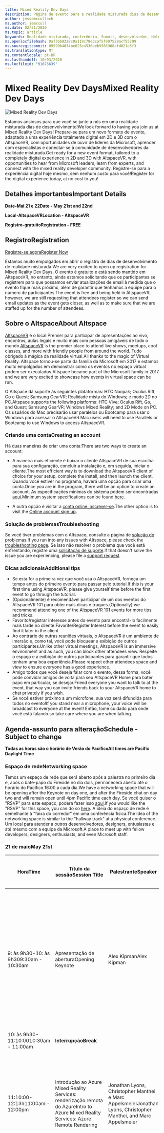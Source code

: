 ```yaml
---
title: Mixed Reality Dev Days
description: Página de evento para a realidade misturada dias de desenvolvimento
author: jessemcculloch
ms.author: jemccull
ms.date: 02/21/2020
ms.topic: article
keywords: Realidade misturada, conferência, Summit, desenvolvedor, HoloLens, HoloLens 2, Kinect
ms.openlocfilehash: 0af3bb9228c0a119c78e3caf5f007528acf55299
ms.sourcegitcommit: 09599b4034be825e4536eeb9566968afd021d5f3
ms.translationtype: MT
ms.contentlocale: pt-BR
ms.lasthandoff: 10/03/2020
ms.locfileid: "91676639"
---
```

# <a name="mixed-reality-dev-days"></a><span data-ttu-id="2a209-104">Mixed Reality Dev Days</span><span class="sxs-lookup"><span data-stu-id="2a209-104">Mixed Reality Dev Days</span></span>

![Mixed Reality Dev Days](images/MRDD/MRDevDaysBanner.png)

<span data-ttu-id="2a209-106">Estamos ansiosos para que você se junte a nós em uma realidade misturada dias de desenvolvimento!</span><span class="sxs-lookup"><span data-stu-id="2a209-106">We look forward to having you join us at Mixed Reality Dev Days!</span></span> <span data-ttu-id="2a209-107">Prepare-se para um novo formato de evento, adaptado a uma experiência totalmente digital em 2D e 3D com o AltspaceVR, com oportunidades de ouvir de líderes da Microsoft, aprender com especialistas e conectar-se à comunidade de desenvolvedores da realidade misturada.</span><span class="sxs-lookup"><span data-stu-id="2a209-107">Get ready for a new event format, tailored to a completely digital experience in 2D and 3D with AltspaceVR, with opportunities to hear from Microsoft leaders, learn from experts, and connect with the mixed reality developer community.</span></span> <span data-ttu-id="2a209-108">Registre-se para a experiência digital hoje mesmo, sem nenhum custo para você!</span><span class="sxs-lookup"><span data-stu-id="2a209-108">Register for the digital experience today, at no cost to you!</span></span>

## <a name="important-details"></a><span data-ttu-id="2a209-109">Detalhes importantes</span><span class="sxs-lookup"><span data-stu-id="2a209-109">Important Details</span></span>

<span data-ttu-id="2a209-110">**Date-Mai 21 e 22**</span><span class="sxs-lookup"><span data-stu-id="2a209-110">**Date - May 21st and 22nd**</span></span>

<span data-ttu-id="2a209-111">**Local-AltspaceVR**</span><span class="sxs-lookup"><span data-stu-id="2a209-111">**Location - AltspaceVR**</span></span>

<span data-ttu-id="2a209-112">**Registro-gratuito**</span><span class="sxs-lookup"><span data-stu-id="2a209-112">**Registration - FREE**</span></span>

## <a name="registration"></a><span data-ttu-id="2a209-113">Registro</span><span class="sxs-lookup"><span data-stu-id="2a209-113">Registration</span></span>

[<span data-ttu-id="2a209-114">Registre-se agora</span><span class="sxs-lookup"><span data-stu-id="2a209-114">Register Now</span></span>](https://mixedrealityprod.microsoftcrmportals.com/MRDDRegistration/)

<span data-ttu-id="2a209-115">Estamos muito empolgados em abrir o registro de dias de desenvolvimento de realidade misturada.</span><span class="sxs-lookup"><span data-stu-id="2a209-115">We are very excited to open up registration for Mixed Reality Dev Days.</span></span>  <span data-ttu-id="2a209-116">O evento é gratuito e está sendo mantido em AltspaceVR, no entanto, ainda estamos solicitando que os participantes se registrem para que possamos enviar atualizações de email à medida que o evento fique mais próximo, além de garantir que tenhamos a equipe para o número de participantes.</span><span class="sxs-lookup"><span data-stu-id="2a209-116">The event is free and being held in AltspaceVR, however, we are still requesting that attendees register so we can send email updates as the event gets closer, as well as to make sure that we are staffed up for the number of attendees.</span></span>

## <a name="about-altspace"></a><span data-ttu-id="2a209-117">Sobre o Altspace</span><span class="sxs-lookup"><span data-stu-id="2a209-117">About Altspace</span></span>

<span data-ttu-id="2a209-118">[AltspaceVR](https://altvr.com/) é o local Premier para participar de apresentações ao vivo, encontros, aulas legais e muito mais com pessoas amigáveis de todo o mundo.</span><span class="sxs-lookup"><span data-stu-id="2a209-118">[AltspaceVR](https://altvr.com/) is the premier place to attend live shows, meetups, cool classes, and more with friendly people from around the world.</span></span> <span data-ttu-id="2a209-119">Tudo obrigado à mágica da realidade virtual.</span><span class="sxs-lookup"><span data-stu-id="2a209-119">All thanks to the magic of Virtual Reality.</span></span>  <span data-ttu-id="2a209-120">Altspace tornou-se parte da família da Microsoft em 2017 e estamos muito empolgados em demonstrar como os eventos no espaço virtual podem ser executados.</span><span class="sxs-lookup"><span data-stu-id="2a209-120">Altspace became part of the Microsoft family in 2017 and we are very excited to showcase how events in virtual space can be run.</span></span>

<span data-ttu-id="2a209-121">O Altspace dá suporte às seguintes plataformas: HTC Naopak; Oculus Rift, Go e Quest; Samsung GearVR; Realidade mista do Windows; e modo 2D no PC.</span><span class="sxs-lookup"><span data-stu-id="2a209-121">Altspace supports the following platforms: HTC Vive; Oculus Rift, Go, and Quest; Samsung GearVR; Windows Mixed Reality; and 2D Mode on PC.</span></span>  <span data-ttu-id="2a209-122">Os usuários do Mac precisarão usar paralelos ou Bootcamp para usar o Windows para acessar o AltspaceVR.</span><span class="sxs-lookup"><span data-stu-id="2a209-122">Mac users will need to use Parallels or Bootcamp to use Windows to access AltspaceVR.</span></span>

### <a name="creating-an-account"></a><span data-ttu-id="2a209-123">Criando uma conta</span><span class="sxs-lookup"><span data-stu-id="2a209-123">Creating an account</span></span>

<span data-ttu-id="2a209-124">Há duas maneiras de criar uma conta:</span><span class="sxs-lookup"><span data-stu-id="2a209-124">There are two ways to create an account:</span></span>

- <span data-ttu-id="2a209-125">A maneira mais eficiente é baixar o cliente AltspaceVR de sua escolha para sua configuração, concluir a instalação e, em seguida, iniciar o cliente.</span><span class="sxs-lookup"><span data-stu-id="2a209-125">The most efficient way is to download the AltspaceVR client of choice for your setup, complete the install, and then launch the client.</span></span> <span data-ttu-id="2a209-126">Quando você estiver no programa, haverá uma opção para criar uma conta.</span><span class="sxs-lookup"><span data-stu-id="2a209-126">Once you are in the program, there will be an option to create an account.</span></span>  <span data-ttu-id="2a209-127">As especificações mínimas do sistema podem ser encontradas [aqui](https://help.altvr.com/hc/en-us/articles/115003538414-Minimum-System-Specifications).</span><span class="sxs-lookup"><span data-stu-id="2a209-127">Minimum system specifications can be found [here](https://help.altvr.com/hc/en-us/articles/115003538414-Minimum-System-Specifications).</span></span>

- <span data-ttu-id="2a209-128">A outra opção é visitar a [conta online inscrever-se](https://account.altvr.com/users/sign_up).</span><span class="sxs-lookup"><span data-stu-id="2a209-128">The other option is to visit the [Online account sign up](https://account.altvr.com/users/sign_up).</span></span>

### <a name="troubleshooting"></a><span data-ttu-id="2a209-129">Solução de problemas</span><span class="sxs-lookup"><span data-stu-id="2a209-129">Troubleshooting</span></span>

<span data-ttu-id="2a209-130">Se você tiver problemas com o Altspace, consulte a página de [solução de problemas](https://help.altvr.com/hc/en-us/sections/115000792634-Troubleshooting).</span><span class="sxs-lookup"><span data-stu-id="2a209-130">If you run into any issues with Altspace, please check the [troubleshooting page](https://help.altvr.com/hc/en-us/sections/115000792634-Troubleshooting).</span></span> <span data-ttu-id="2a209-131">Se isso não resolver o problema que você está enfrentando, registre uma [solicitação de suporte](https://help.altvr.com/hc/en-us/requests/new).</span><span class="sxs-lookup"><span data-stu-id="2a209-131">If that doesn't solve the issue you are experiencing, please file a [support request](https://help.altvr.com/hc/en-us/requests/new).</span></span>

### <a name="additional-tips"></a><span data-ttu-id="2a209-132">Dicas adicionais</span><span class="sxs-lookup"><span data-stu-id="2a209-132">Additional tips</span></span>

- <span data-ttu-id="2a209-133">Se esta for a primeira vez que você usa o AltspaceVR, forneça um tempo antes do primeiro evento para passar pelo tutorial.</span><span class="sxs-lookup"><span data-stu-id="2a209-133">If this is your first time using AltspaceVR, please give yourself time before the first event to go through the tutorial.</span></span>
- <span data-ttu-id="2a209-134">(Opcionalmente) é recomendável participar de um dos eventos do AltspaceVR 101 para obter mais dicas e truques.</span><span class="sxs-lookup"><span data-stu-id="2a209-134">(Optionally) we recommend attending one of the AltspaceVR 101 events for more tips and tricks.</span></span>
- <span data-ttu-id="2a209-135">Favorito/registrar interesse antes do evento para encontrá-lo facilmente mais tarde no cliente.</span><span class="sxs-lookup"><span data-stu-id="2a209-135">Favorite/Register Interest before the event to easily find it later in the client.</span></span>
- <span data-ttu-id="2a209-136">Ao contrário de outras reuniões virtuais, o AltspaceVR é um ambiente de imersão e, como tal, você pode bloquear a exibição de outros participantes.</span><span class="sxs-lookup"><span data-stu-id="2a209-136">Unlike other virtual meetings, AltspaceVR is an immersive environment and as such, you can block other attendees view.</span></span> <span data-ttu-id="2a209-137">Respeite o espaço e a exibição de outros participantes para garantir que todos tenham uma boa experiência.</span><span class="sxs-lookup"><span data-stu-id="2a209-137">Please respect other attendees space and view to ensure everyone has a good experience.</span></span>
- <span data-ttu-id="2a209-138">Amigo todos que você deseja falar com o evento, dessa forma, você pode convidar amigos de volta para seu AltspaceVR Home para bater papo em particular, se desejar.</span><span class="sxs-lookup"><span data-stu-id="2a209-138">Friend everyone you want to talk to at the event, that way you can invite friends back to your AltspaceVR home to chat privately if you wish.</span></span>
- <span data-ttu-id="2a209-139">Se você estiver próximo a um microfone, sua voz será difundida para todos no evento!</span><span class="sxs-lookup"><span data-stu-id="2a209-139">If you stand near a microphone, your voice will be broadcast to everyone at the event!</span></span> <span data-ttu-id="2a209-140">Então, tome cuidado para onde você está falando.</span><span class="sxs-lookup"><span data-stu-id="2a209-140">so take care where you are when talking.</span></span>

## <a name="schedule---subject-to-change"></a><span data-ttu-id="2a209-141">Agenda-assunto para alteração</span><span class="sxs-lookup"><span data-stu-id="2a209-141">Schedule - Subject to change</span></span>

<span data-ttu-id="2a209-142">**Todas as horas são o horário de Verão do Pacífico**</span><span class="sxs-lookup"><span data-stu-id="2a209-142">**All times are Pacific Daylight Time**</span></span> 

### <a name="networking-space"></a><span data-ttu-id="2a209-143">Espaço de rede</span><span class="sxs-lookup"><span data-stu-id="2a209-143">Networking space</span></span>

<span data-ttu-id="2a209-144">Temos um espaço de rede que será aberto após a palestra no primeiro dia e, após o bate-papo do Fireside no dia dois, permanecerá aberto até o horário do Pacífico 16:00 a cada dia.</span><span class="sxs-lookup"><span data-stu-id="2a209-144">We have a networking space that will be opening after the Keynote on day one, and after the Fireside chat on day two and will remain open until 4pm Pacific time each day.</span></span> <span data-ttu-id="2a209-145">Se você quiser o "RSVP" para este espaço, poderá fazer isso [aqui](https://account.altvr.com/events/1472955760198550135).</span><span class="sxs-lookup"><span data-stu-id="2a209-145">If you would like the "RSVP" for this space, you can do so [here](https://account.altvr.com/events/1472955760198550135).</span></span> <span data-ttu-id="2a209-146">A ideia do espaço de rede é semelhante à "faixa do corredor" em uma conferência física.</span><span class="sxs-lookup"><span data-stu-id="2a209-146">The idea of the networking space is similar to the "hallway track" at a physical conference.</span></span>  <span data-ttu-id="2a209-147">Um local para atender a outros desenvolvedores, designers, entusiastas e até mesmo com a equipe da Microsoft.</span><span class="sxs-lookup"><span data-stu-id="2a209-147">A place to meet up with fellow developers, designers, enthusiasts, and even Microsoft staff.</span></span>

### <a name="may-21st"></a><span data-ttu-id="2a209-148">21 de maio</span><span class="sxs-lookup"><span data-stu-id="2a209-148">May 21st</span></span>
|<span data-ttu-id="2a209-149">**Hora**</span><span class="sxs-lookup"><span data-stu-id="2a209-149">**Time**</span></span>|<span data-ttu-id="2a209-150">**Título da sessão**</span><span class="sxs-lookup"><span data-stu-id="2a209-150">**Session Title**</span></span>|<span data-ttu-id="2a209-151">**Palestrante**</span><span class="sxs-lookup"><span data-stu-id="2a209-151">**Speaker**</span></span>|<span data-ttu-id="2a209-152">**Descrição**</span><span class="sxs-lookup"><span data-stu-id="2a209-152">**Description**</span></span>|<span data-ttu-id="2a209-153">**Link para a página de evento**</span><span class="sxs-lookup"><span data-stu-id="2a209-153">**Link to Event Page**</span></span>|
|---------|---------|---------|---------|---------|
|<span data-ttu-id="2a209-154">9: às 9h30-10: às 9h30</span><span class="sxs-lookup"><span data-stu-id="2a209-154">9:30am - 10:30am</span></span>|<span data-ttu-id="2a209-155">Apresentação de abertura</span><span class="sxs-lookup"><span data-stu-id="2a209-155">Opening Keynote</span></span>|<span data-ttu-id="2a209-156">Alex Kipman</span><span class="sxs-lookup"><span data-stu-id="2a209-156">Alex Kipman</span></span>|<span data-ttu-id="2a209-157">Venha Junte-se a nós como Alex Kipman começa nosso primeiro evento de dias de desenvolvimento de realidade mistura virtual.</span><span class="sxs-lookup"><span data-stu-id="2a209-157">Come join us as Alex Kipman starts our first ever virtual Mixed Reality Dev Days event.</span></span> <span data-ttu-id="2a209-158">Se você estiver usando um headset de VR, incentivamos você a participar do AltspaceVR e, se estiver ingressando em um computador, confira nosso transmissão ao vivo em [https://aka.ms/MRDDKeynote](https://aka.ms/MRDDKeynote)</span><span class="sxs-lookup"><span data-stu-id="2a209-158">If you are using a VR headset we encourage you to join us in AltspaceVR, and if you are joining from a computer, please check out our livestream at [https://aka.ms/MRDDKeynote](https://aka.ms/MRDDKeynote)</span></span>|[<span data-ttu-id="2a209-159">Página RSVP</span><span class="sxs-lookup"><span data-stu-id="2a209-159">RSVP Page</span></span>](https://account.altvr.com/events/1475172303389065242)|
|<span data-ttu-id="2a209-160">10: às 9h30-11:10:00</span><span class="sxs-lookup"><span data-stu-id="2a209-160">10:30am - 11:00am</span></span>|<span data-ttu-id="2a209-161">**Interrupção**</span><span class="sxs-lookup"><span data-stu-id="2a209-161">**Break**</span></span>||||
|<span data-ttu-id="2a209-162">11:10:00-12:13h</span><span class="sxs-lookup"><span data-stu-id="2a209-162">11:00am - 12:00pm</span></span>|<span data-ttu-id="2a209-163">Introdução ao Azure Mixed Reality Services: renderização remota do Azure</span><span class="sxs-lookup"><span data-stu-id="2a209-163">Intro to Azure Mixed Reality Services: Azure Remote Rendering</span></span>|<span data-ttu-id="2a209-164">Jonathan Lyons, Christopher Manthei e Marc Appelsmeier</span><span class="sxs-lookup"><span data-stu-id="2a209-164">Jonathan Lyons, Christopher Manthei, and Marc Appelsmeier</span></span>|<span data-ttu-id="2a209-165">A renderização remota do Azure acabou de entrar na visualização pública.</span><span class="sxs-lookup"><span data-stu-id="2a209-165">Azure Remote Rendering just entered public preview.</span></span>  <span data-ttu-id="2a209-166">Saiba como você pode usar o ARR para renderizar modelos 3D interativos com centenas de milhões de polígonos e transmiti-los para dispositivos como o HoloLens 2 em tempo real.</span><span class="sxs-lookup"><span data-stu-id="2a209-166">Learn how you can use ARR to render interactive 3D models with hundreds of millions of polygons and stream them to devices like HoloLens 2 in real-time.</span></span>|[<span data-ttu-id="2a209-167">Página RSVP</span><span class="sxs-lookup"><span data-stu-id="2a209-167">RSVP Page</span></span>](https://account.altvr.com/events/1475002657985790153)|
|<span data-ttu-id="2a209-168">11:10:00-12:13h</span><span class="sxs-lookup"><span data-stu-id="2a209-168">11:00am - 12:00pm</span></span>|<span data-ttu-id="2a209-169">Introdução à não real + MRTK para o HoloLens 2</span><span class="sxs-lookup"><span data-stu-id="2a209-169">Intro to Unreal + MRTK for HoloLens 2</span></span>|<span data-ttu-id="2a209-170">Wu de verão & Luis Valverde</span><span class="sxs-lookup"><span data-stu-id="2a209-170">Summer Wu & Luis Valverde</span></span>|<span data-ttu-id="2a209-171">O suporte a mecanismo inreal para o HoloLens 2 atingiu o status pronto para produção com o lançamento do UE 4,25 em maio!</span><span class="sxs-lookup"><span data-stu-id="2a209-171">Unreal Engine support for HoloLens 2 reached production-ready status with the release of UE 4.25 in May!</span></span> <span data-ttu-id="2a209-172">Junto com o UE 4,25, em resposta ao principal pedido que temos recebido de desenvolvedores desde o suporte de HoloLens do inreal, lançado pela primeira vez em versão prévia, nossa equipe lançou o primeiro componente do kit de ferramentas de realidade misturada para as ferramentas do UX, 0,8.</span><span class="sxs-lookup"><span data-stu-id="2a209-172">Alongside UE 4.25, in response to the top ask we've been hearing from developers since Unreal's HoloLens support first shipped in preview, our team released the first component of the Mixed Reality Toolkit for Unreal: UX Tools 0.8.</span></span> <span data-ttu-id="2a209-173">Nesta conversa, forneceremos uma visão geral dos recursos fornecidos em Unreal Engine 4 e MRTK para inreal e como usá-los para criar experiências de Epic para o HoloLens 2.</span><span class="sxs-lookup"><span data-stu-id="2a209-173">In this talk, we'll provide an overview of the features provided in Unreal Engine 4 and MRTK for Unreal, and how to use them to build epic experiences for HoloLens 2.</span></span>|[<span data-ttu-id="2a209-174">Página RSVP</span><span class="sxs-lookup"><span data-stu-id="2a209-174">RSVP Page</span></span>](https://account.altvr.com/events/1475006046102618860)|
|<span data-ttu-id="2a209-175">11:10:00-12:13h</span><span class="sxs-lookup"><span data-stu-id="2a209-175">11:00am - 12:00pm</span></span>|<span data-ttu-id="2a209-176">Introdução ao HoloLens 2 e ao Unity</span><span class="sxs-lookup"><span data-stu-id="2a209-176">Getting started with the HoloLens 2 and Unity</span></span>|<span data-ttu-id="2a209-177">Dan Miller-Unity</span><span class="sxs-lookup"><span data-stu-id="2a209-177">Dan Miller - Unity</span></span>|<span data-ttu-id="2a209-178">Aprenda as noções básicas de configuração do Unity e criação para o HoloLens 2.</span><span class="sxs-lookup"><span data-stu-id="2a209-178">Learn the basics of setting up Unity and building for the HoloLens 2.</span></span> <span data-ttu-id="2a209-179">Esta apresentação abordará as práticas recomendadas, os recursos básicos do HoloLens 2 e como adicionar rapidamente suporte e interatividade de rastreamento de mão com APIs do Unity nativo</span><span class="sxs-lookup"><span data-stu-id="2a209-179">This presentation will cover best practices, basic features of the HoloLens 2 and how to quickly add hand tracking support and interactivity with native Unity API's</span></span>|[<span data-ttu-id="2a209-180">Página RSVP</span><span class="sxs-lookup"><span data-stu-id="2a209-180">RSVP Page</span></span>](https://account.altvr.com/events/1472992231919977379)|
|<span data-ttu-id="2a209-181">12:13h-1:13h</span><span class="sxs-lookup"><span data-stu-id="2a209-181">12:00pm - 1:00pm</span></span>|<span data-ttu-id="2a209-182">**Almoço**</span><span class="sxs-lookup"><span data-stu-id="2a209-182">**Lunch**</span></span>||||
|<span data-ttu-id="2a209-183">1:13h-2:13h</span><span class="sxs-lookup"><span data-stu-id="2a209-183">1:00pm - 2:00pm</span></span>|<span data-ttu-id="2a209-184">Introdução ao Azure Mixed Reality Services: âncoras espaciais do Azure</span><span class="sxs-lookup"><span data-stu-id="2a209-184">Intro to Azure Mixed Reality Services: Azure Spatial Anchors</span></span>|<span data-ttu-id="2a209-185">Archana Iyer & Vicente Rivera</span><span class="sxs-lookup"><span data-stu-id="2a209-185">Archana Iyer & Vicente Rivera</span></span>|<span data-ttu-id="2a209-186">Uma visão geral das ancoragem espaciais do Azure (ASA) e cenários relevantes.</span><span class="sxs-lookup"><span data-stu-id="2a209-186">An overview of Azure Spatial Anchors (ASA) and relevant scenarios.</span></span> <span data-ttu-id="2a209-187">Esta conversa abordará novos recursos desenvolvidos no ano passado, com exemplos de código sobre como usá-los.</span><span class="sxs-lookup"><span data-stu-id="2a209-187">This talk will go over new capabilities developed in the past year, with code samples on how to use them.</span></span> <span data-ttu-id="2a209-188">Veremos as práticas recomendadas ao criar com o ASA e como você pode começar a integrá-lo aos seus produtos.</span><span class="sxs-lookup"><span data-stu-id="2a209-188">We will go over best practices while building with ASA and how you can start integrating it into your products.</span></span>|[<span data-ttu-id="2a209-189">Página RSVP</span><span class="sxs-lookup"><span data-stu-id="2a209-189">RSVP Page</span></span>](https://account.altvr.com/events/1475008244597392161)|
|<span data-ttu-id="2a209-190">1:13h-2:13h</span><span class="sxs-lookup"><span data-stu-id="2a209-190">1:00pm - 2:00pm</span></span>|<span data-ttu-id="2a209-191">Introdução ao MRTK-Unity</span><span class="sxs-lookup"><span data-stu-id="2a209-191">Intro to MRTK-Unity</span></span>|<span data-ttu-id="2a209-192">Catherine Diaz</span><span class="sxs-lookup"><span data-stu-id="2a209-192">Catherine Diaz</span></span>|<span data-ttu-id="2a209-193">A introdução à sessão MRTK será um tutorial sobre como criar um aplicativo MRTK simples do início ao fim.</span><span class="sxs-lookup"><span data-stu-id="2a209-193">The Introduction to MRTK session will be a tutorial on how to create a simple MRTK app from start to finish.</span></span>  <span data-ttu-id="2a209-194">Esta conversa vai além dos conceitos de interação e mostra os recursos de várias plataformas do MRTK.</span><span class="sxs-lookup"><span data-stu-id="2a209-194">This talk will go over interaction concepts and show MRTK’s multi-platform capabilities.</span></span>|[<span data-ttu-id="2a209-195">Página RSVP</span><span class="sxs-lookup"><span data-stu-id="2a209-195">RSVP Page</span></span>](https://account.altvr.com/events/1475010228134085240)|
|<span data-ttu-id="2a209-196">1:13h-2:13h</span><span class="sxs-lookup"><span data-stu-id="2a209-196">1:00pm - 2:00pm</span></span>|<span data-ttu-id="2a209-197">Aprendizado do aplicativo Sr superfícies</span><span class="sxs-lookup"><span data-stu-id="2a209-197">Learnings from the MR Surfaces App</span></span>|<span data-ttu-id="2a209-198">Lars Simkins</span><span class="sxs-lookup"><span data-stu-id="2a209-198">Lars Simkins</span></span>|<span data-ttu-id="2a209-199">Junte-se aos engenheiros por trás do aplicativo de superfícies de MRDL para o HoloLens 2, pois eles falam sobre a história de design do aplicativo e os destaques técnicos.</span><span class="sxs-lookup"><span data-stu-id="2a209-199">Join the engineers behind the MRDL Surfaces app for HoloLens 2 as they talk about the app’s design story and technical highlights.</span></span>|[<span data-ttu-id="2a209-200">Página RSVP</span><span class="sxs-lookup"><span data-stu-id="2a209-200">RSVP Page</span></span>](https://account.altvr.com/events/1475013412952998418)|
|<span data-ttu-id="2a209-201">2:13h-2: às 16h30</span><span class="sxs-lookup"><span data-stu-id="2a209-201">2:00pm - 2:30pm</span></span>|<span data-ttu-id="2a209-202">**Interrupção**</span><span class="sxs-lookup"><span data-stu-id="2a209-202">**Break**</span></span>||||
|<span data-ttu-id="2a209-203">2: às 16h30-3: às 16h30</span><span class="sxs-lookup"><span data-stu-id="2a209-203">2:30pm - 3:30pm</span></span>|<span data-ttu-id="2a209-204">Integração do Unity de acompanhamento do Azure Kinect</span><span class="sxs-lookup"><span data-stu-id="2a209-204">Azure Kinect Body Tracking Unity Integration</span></span>|<span data-ttu-id="2a209-205">Angus Antley</span><span class="sxs-lookup"><span data-stu-id="2a209-205">Angus Antley</span></span>| <span data-ttu-id="2a209-206">Saiba como direcionar caracteres no Unity usando o SDK de acompanhamento de corpo Kinect do Azure.</span><span class="sxs-lookup"><span data-stu-id="2a209-206">Learn how to drive characters in Unity using the Azure Kinect Body Tracking SDK.</span></span>|[<span data-ttu-id="2a209-207">Página RSVP</span><span class="sxs-lookup"><span data-stu-id="2a209-207">RSVP Page</span></span>](https://account.altvr.com/events/1475015668867793376)|
|<span data-ttu-id="2a209-208">2: às 16h30-3: às 16h30</span><span class="sxs-lookup"><span data-stu-id="2a209-208">2:30pm - 3:30pm</span></span>|<span data-ttu-id="2a209-209">Blocos de construção de UX do MRTK</span><span class="sxs-lookup"><span data-stu-id="2a209-209">MRTK’s UX Building Blocks</span></span>|<span data-ttu-id="2a209-210">Yoon Park</span><span class="sxs-lookup"><span data-stu-id="2a209-210">Yoon Park</span></span>|<span data-ttu-id="2a209-211">Aprofunde-se nos componentes de UX do MRTK que ajudam a criar uma linda experiência de realidade misturada.</span><span class="sxs-lookup"><span data-stu-id="2a209-211">Deep dive on the MRTK’s UX components that help you build beautiful mixed reality experiences.</span></span>|[<span data-ttu-id="2a209-212">Página RSVP</span><span class="sxs-lookup"><span data-stu-id="2a209-212">RSVP Page</span></span>](https://account.altvr.com/events/1475017558024257973)|
|<span data-ttu-id="2a209-213">2: às 16h30-3: às 16h30</span><span class="sxs-lookup"><span data-stu-id="2a209-213">2:30pm - 3:30pm</span></span>|<span data-ttu-id="2a209-214">Ferramentas de desempenho do MRTK</span><span class="sxs-lookup"><span data-stu-id="2a209-214">MRTK Performance Tools</span></span>|<span data-ttu-id="2a209-215">Kurtis Eveleigh & David Kline</span><span class="sxs-lookup"><span data-stu-id="2a209-215">Kurtis Eveleigh & David Kline</span></span>|<span data-ttu-id="2a209-216">Uma introdução às ferramentas de desempenho, em MRTK e External, bem como uma visão geral do sombreador standard do MRTK.</span><span class="sxs-lookup"><span data-stu-id="2a209-216">An introduction to performance tools, both in MRTK and external, as well as an overview of the MRTK Standard Shader.</span></span>|[<span data-ttu-id="2a209-217">Página RSVP</span><span class="sxs-lookup"><span data-stu-id="2a209-217">RSVP Page</span></span>](https://account.altvr.com/events/1475019477857861856)|
|<span data-ttu-id="2a209-218">3: às 16h30-4:13h</span><span class="sxs-lookup"><span data-stu-id="2a209-218">3:30pm - 4:00pm</span></span>|<span data-ttu-id="2a209-219">**Interrupção**</span><span class="sxs-lookup"><span data-stu-id="2a209-219">**Break**</span></span>||||
|<span data-ttu-id="2a209-220">4:13h-5:13h</span><span class="sxs-lookup"><span data-stu-id="2a209-220">4:00pm - 5:00pm</span></span>|<span data-ttu-id="2a209-221">O estado da realidade misturada – onde as empresas estão encontrando o sucesso</span><span class="sxs-lookup"><span data-stu-id="2a209-221">The State of Mixed Reality -- Where Companies are finding Success</span></span>|<span data-ttu-id="2a209-222">Ori amiga & Matt Fleckenstein</span><span class="sxs-lookup"><span data-stu-id="2a209-222">Ori Amiga & Matt Fleckenstein</span></span>|<span data-ttu-id="2a209-223">A computação de borda de latência ultra baixa, aliada ao ia e à realidade misturada, é a base para a próxima geração de experiências.</span><span class="sxs-lookup"><span data-stu-id="2a209-223">Ultra-low latency edge computing, coupled with AI and mixed reality, is the foundation for the next generation of experiences.</span></span> <span data-ttu-id="2a209-224">Combinando os mundos digital e físico em experiências de computação onipresentes, a realidade misturada é permitir que as possibilidades tenham sido feitas anteriormente.</span><span class="sxs-lookup"><span data-stu-id="2a209-224">By blending the digital and the physical worlds into ubiquitous computing experiences, mixed reality is enabling possibilities we could have only dreamed of previously.</span></span> <span data-ttu-id="2a209-225">Nesta sessão, Ori e Matt fornecerão uma visão exclusiva da oportunidade de mercado misturada de realidade hoje e no futuro.</span><span class="sxs-lookup"><span data-stu-id="2a209-225">In this session, Ori and Matt will provide unique insight into the mixed reality market opportunity today and in the future.</span></span> <span data-ttu-id="2a209-226">Eles destacam como a Microsoft está ajudando as empresas líderes em manufatura, assistência médica e varejo a aproveitar o poder da realidade misturada para impulsionar a eficiência dos negócios e transformar experiências de clientes e funcionários.</span><span class="sxs-lookup"><span data-stu-id="2a209-226">They will highlight how Microsoft is helping leading enterprises in manufacturing, health care and retail harness the power of mixed reality to drive business efficiency and transform customer and employee experiences.</span></span>|[<span data-ttu-id="2a209-227">Página RSVP</span><span class="sxs-lookup"><span data-stu-id="2a209-227">RSVP Page</span></span>](https://account.altvr.com/events/1475759753555608230)|
||||||

### <a name="may-22nd"></a><span data-ttu-id="2a209-228">Pode 22</span><span class="sxs-lookup"><span data-stu-id="2a209-228">May 22nd</span></span>
|<span data-ttu-id="2a209-229">**Hora**</span><span class="sxs-lookup"><span data-stu-id="2a209-229">**Time**</span></span>|<span data-ttu-id="2a209-230">**Título da sessão**</span><span class="sxs-lookup"><span data-stu-id="2a209-230">**Session Title**</span></span>|<span data-ttu-id="2a209-231">**Palestrante**</span><span class="sxs-lookup"><span data-stu-id="2a209-231">**Speaker**</span></span>|<span data-ttu-id="2a209-232">**Descrição**</span><span class="sxs-lookup"><span data-stu-id="2a209-232">**Description**</span></span>|<span data-ttu-id="2a209-233">**Link para a página de evento**</span><span class="sxs-lookup"><span data-stu-id="2a209-233">**Link to Event Page**</span></span>|
|---------|---------|---------|---------|---------|
|<span data-ttu-id="2a209-234">9: às 9h30-10: às 9h30</span><span class="sxs-lookup"><span data-stu-id="2a209-234">9:30am - 10:30am</span></span>|<span data-ttu-id="2a209-235">Fireside chat</span><span class="sxs-lookup"><span data-stu-id="2a209-235">Fireside Chat</span></span>|<span data-ttu-id="2a209-236">Alex Kipman & René Schulte</span><span class="sxs-lookup"><span data-stu-id="2a209-236">Alex Kipman & René Schulte</span></span>|<span data-ttu-id="2a209-237">Abrindo o dia dois, convidamos o MVP da Microsoft, o diretor regional e o membro da Comunidade Extraordinaire René Schulte a destacar um incêndio e bate-papo sobre os tópicos nos quais a Comunidade está interessada.</span><span class="sxs-lookup"><span data-stu-id="2a209-237">Opening up day two we have invited Microsoft MVP, Regional Director, and community member extraordinaire René Schulte to stand around a fire and chat about the topics the community is interested in.</span></span> <span data-ttu-id="2a209-238">A René vem reunindo as perguntas da Comunidade por cerca de uma semana, e nós antecipamos que será uma boa conversa.</span><span class="sxs-lookup"><span data-stu-id="2a209-238">René has been gathering questions from the community for about a week, and we anticipate it's going to be a great conversation.</span></span>|[<span data-ttu-id="2a209-239">Página RSVP</span><span class="sxs-lookup"><span data-stu-id="2a209-239">RSVP Page</span></span>](https://account.altvr.com/events/1472969601032651685)|
|<span data-ttu-id="2a209-240">10: às 9h30-11:10:00</span><span class="sxs-lookup"><span data-stu-id="2a209-240">10:30am - 11:00am</span></span>|<span data-ttu-id="2a209-241">**Interrupção**</span><span class="sxs-lookup"><span data-stu-id="2a209-241">**Break**</span></span>||||
|<span data-ttu-id="2a209-242">11:10:00-12:13h</span><span class="sxs-lookup"><span data-stu-id="2a209-242">11:00am - 12:00pm</span></span>|<span data-ttu-id="2a209-243">Criando experiências de AR/VR usando o Microsoft maquette</span><span class="sxs-lookup"><span data-stu-id="2a209-243">Designing AR/VR experiences using Microsoft Maquette</span></span>|<span data-ttu-id="2a209-244">Ricardo Acosta</span><span class="sxs-lookup"><span data-stu-id="2a209-244">Ricardo Acosta</span></span>|<span data-ttu-id="2a209-245">Criar um aplicativo de telefone ou um site tem um fluxo de trabalho bem definido.</span><span class="sxs-lookup"><span data-stu-id="2a209-245">Designing a phone app or a website has a well-defined workflow.</span></span> <span data-ttu-id="2a209-246">Infelizmente, devido à sua novidade, as experiências espaciais de realidade podem ser complicadas se você usar o mesmo fluxo de trabalho 2D ou conjunto de ferramentas.</span><span class="sxs-lookup"><span data-stu-id="2a209-246">Unfortunately, due to its novelty designing spatial reality experiences can be tricky if you use the same 2D workflow or toolset.</span></span> <span data-ttu-id="2a209-247">Felizmente, o novo aplicativo Microsoft maquette se concentra em ajudar os designers de UX a projetar.</span><span class="sxs-lookup"><span data-stu-id="2a209-247">Luckily, the new Microsoft Maquette app focuses on helping UX designers to design.</span></span>|[<span data-ttu-id="2a209-248">Página RSVP</span><span class="sxs-lookup"><span data-stu-id="2a209-248">RSVP Page</span></span>](https://account.altvr.com/events/1475022385332618137)|
|<span data-ttu-id="2a209-249">11:10:00-12:13h</span><span class="sxs-lookup"><span data-stu-id="2a209-249">11:00am - 12:00pm</span></span>|<span data-ttu-id="2a209-250">MRTK Unity v2 & além-como os comentários da Comunidade nos ajudaram a melhorar o MRTK</span><span class="sxs-lookup"><span data-stu-id="2a209-250">MRTK Unity v2 & beyond - How community feedback helped us improve MRTK</span></span>|<span data-ttu-id="2a209-251">Bernadette Thalhammer</span><span class="sxs-lookup"><span data-stu-id="2a209-251">Bernadette Thalhammer</span></span>|<span data-ttu-id="2a209-252">Uma conversa sobre como aprimoramos a experiência do desenvolvedor no último ano, ouvindo os comentários da Comunidade e como os desenvolvedores podem aproveitar alguns desses aprimoramentos.</span><span class="sxs-lookup"><span data-stu-id="2a209-252">A talk about how we've improved the developer experience over the last year by listening to feedback from the community and how developers can leverage some these improvements.</span></span> <span data-ttu-id="2a209-253">Vamos nos aprofundar na documentação e no teste de unidade, no novo objeto manipulador Component, usando a janela de migração e explorarei alguns trechos de código em nossas perguntas mais frequentes da comunidade de desenvolvedores.</span><span class="sxs-lookup"><span data-stu-id="2a209-253">We will dive into the documentation and unit testing, the new object manipulator component, using the migration window and will explore some code snippets around our most frequently asked questions from the dev community.</span></span>|[<span data-ttu-id="2a209-254">Página RSVP</span><span class="sxs-lookup"><span data-stu-id="2a209-254">RSVP Page</span></span>](https://account.altvr.com/events/1475021020329935837)|
|<span data-ttu-id="2a209-255">11:10:00-12:13h</span><span class="sxs-lookup"><span data-stu-id="2a209-255">11:00am - 12:00pm</span></span>|<span data-ttu-id="2a209-256">Plug-in de mecanismo não real da inclinação escura para o Azure Kinect DK</span><span class="sxs-lookup"><span data-stu-id="2a209-256">Dark Slope's Unreal Engine plugin for the Azure Kinect DK</span></span>|<span data-ttu-id="2a209-257">Ben Unsworth – inclinação escura</span><span class="sxs-lookup"><span data-stu-id="2a209-257">Ben Unsworth - Dark Slope</span></span>|<span data-ttu-id="2a209-258">Saiba como a inclinação escura está aproveitando o Azure Kinect DK e seus SDKs para criar compromissos interativos em tempo real em um mecanismo inreal.</span><span class="sxs-lookup"><span data-stu-id="2a209-258">Learn how Dark Slope is leveraging the Azure Kinect DK and its SDKs to build real-time interactive engagements in Unreal Engine.</span></span>|[<span data-ttu-id="2a209-259">Página RSVP</span><span class="sxs-lookup"><span data-stu-id="2a209-259">RSVP Page</span></span>](https://account.altvr.com/events/1475023906698953482)|
|<span data-ttu-id="2a209-260">12:13h-1:13h</span><span class="sxs-lookup"><span data-stu-id="2a209-260">12:00pm - 1:00pm</span></span>|<span data-ttu-id="2a209-261">**Almoço**</span><span class="sxs-lookup"><span data-stu-id="2a209-261">**Lunch**</span></span>||||
|<span data-ttu-id="2a209-262">1:13h-2:13h</span><span class="sxs-lookup"><span data-stu-id="2a209-262">1:00pm - 2:00pm</span></span>|<span data-ttu-id="2a209-263">A introdução do StereoKit-MR tornou-se fácil!</span><span class="sxs-lookup"><span data-stu-id="2a209-263">Introducing StereoKit - MR Made Easy!</span></span>|<span data-ttu-id="2a209-264">Nick Klingensmith</span><span class="sxs-lookup"><span data-stu-id="2a209-264">Nick Klingensmith</span></span>|<span data-ttu-id="2a209-265">O StereoKit é uma biblioteca de realidade misturada de software livre fácil de usar para criar aplicativos HoloLens e VR com C# e OpenXR!</span><span class="sxs-lookup"><span data-stu-id="2a209-265">StereoKit is an easy-to-use open-source mixed reality library for building HoloLens and VR applications with C# and OpenXR!</span></span> <span data-ttu-id="2a209-266">O StereoKit prioriza o desenvolvimento de aplicativos da realidade misturada acima de tudo, permitindo que recursos como um sistema de entrada de realidade misturada de primeira classe, desempenho rápido por padrão, até mesmo em dispositivos móveis, tempo de iteração rápida no dispositivo e um pipeline de ativos de tempo de execução que permite aos usuários e desenvolvedores carregar ativos reais do sistema de arquivos.</span><span class="sxs-lookup"><span data-stu-id="2a209-266">StereoKit prioritizes mixed reality application development above all else, allowing for features such as a first-class mixed reality input system, fast performance by default even on mobile devices, quick iteration time on-device, and a runtime asset pipeline that lets users and developers load real assets from the file-system.</span></span> <span data-ttu-id="2a209-267">Tudo isso e muito mais são empacotados em uma API concisa, bem documentada, fácil de aprender e de escrever!</span><span class="sxs-lookup"><span data-stu-id="2a209-267">All of this and more are packaged in a terse API that’s well documented, easy to learn, and easy to write!</span></span>|[<span data-ttu-id="2a209-268">Página RSVP</span><span class="sxs-lookup"><span data-stu-id="2a209-268">RSVP Page</span></span>](https://account.altvr.com/events/1475033325386072983)|
|<span data-ttu-id="2a209-269">1:13h-2:13h</span><span class="sxs-lookup"><span data-stu-id="2a209-269">1:00pm - 2:00pm</span></span>|<span data-ttu-id="2a209-270">Criando experiências do Sr de imersão com Babylon.js e WebXR</span><span class="sxs-lookup"><span data-stu-id="2a209-270">Building Immersive MR Experiences with Babylon.js and WebXR</span></span>|<span data-ttu-id="2a209-271">Jason Carter & raanan Weber</span><span class="sxs-lookup"><span data-stu-id="2a209-271">Jason Carter & Raanan Weber</span></span>|<span data-ttu-id="2a209-272">Descubra como é fácil e eficiente pode ser desenvolver experiências do Sr diretamente na Web.</span><span class="sxs-lookup"><span data-stu-id="2a209-272">Discover how easy and powerful it can be to develop MR experiences directly on the web.</span></span> <span data-ttu-id="2a209-273">Babylon.js se esforça para ser uma das plataformas de renderização da Web mais poderosas, belas, simples e abertas no mundo, facilitando o desbloqueio de recursos completos do MR em plataformas, dispositivos e ecossistemas.</span><span class="sxs-lookup"><span data-stu-id="2a209-273">Babylon.js strives to be one of the most powerful, beautiful, simple, and open web rendering platforms in the world, making it easy to unlock full MR capabilities across platforms, devices, and ecosystems.</span></span> <span data-ttu-id="2a209-274">Veja os últimos desenvolvimentos de Babylon.js e seu suporte do WebXR.</span><span class="sxs-lookup"><span data-stu-id="2a209-274">Come check out the latest developments of Babylon.js and its support of WebXR.</span></span>|[<span data-ttu-id="2a209-275">Página RSVP</span><span class="sxs-lookup"><span data-stu-id="2a209-275">RSVP Page</span></span>](https://account.altvr.com/events/1475027067660665006)|
|<span data-ttu-id="2a209-276">1:13h-2:13h</span><span class="sxs-lookup"><span data-stu-id="2a209-276">1:00pm - 2:00pm</span></span>|<span data-ttu-id="2a209-277">Usando acústicas do projeto com o HoloLens 2</span><span class="sxs-lookup"><span data-stu-id="2a209-277">Using Project Acoustics with HoloLens 2</span></span>|<span data-ttu-id="2a209-278">Mike Chemistruck</span><span class="sxs-lookup"><span data-stu-id="2a209-278">Mike Chemistruck</span></span>|<span data-ttu-id="2a209-279">Veja como os projetos acústicos, anteriormente disponíveis apenas para os títulos VR e de console, podem ser aplicados à realidade misturada!</span><span class="sxs-lookup"><span data-stu-id="2a209-279">See how Project Acoustics, previously only available for VR and Console titles, can be applied to Mixed Reality!</span></span> <span data-ttu-id="2a209-280">Saiba como o sistema recria efeitos reais como diffracted oclusão e redireção de sons em relação a doorways físicos e cantos, e reverberation em geometrias complexas com vários espaços conectados, tudo no orçamento de computação de um HoloLens 2.</span><span class="sxs-lookup"><span data-stu-id="2a209-280">Learn how the system recreates real-world effects such as diffracted occlusion and re-direction of sounds around physical doorways and corners, and reverberation in complex geometries with multiple connected spaces, all within the compute budget of a HoloLens 2.</span></span>|[<span data-ttu-id="2a209-281">Página RSVP</span><span class="sxs-lookup"><span data-stu-id="2a209-281">RSVP Page</span></span>](https://account.altvr.com/events/1475028307488539424)|
|<span data-ttu-id="2a209-282">2:13h-2: às 16h30</span><span class="sxs-lookup"><span data-stu-id="2a209-282">2:00pm - 2:30pm</span></span>|<span data-ttu-id="2a209-283">**Interrupção**</span><span class="sxs-lookup"><span data-stu-id="2a209-283">**Break**</span></span>||||
|<span data-ttu-id="2a209-284">2: às 16h30-3: às 16h30</span><span class="sxs-lookup"><span data-stu-id="2a209-284">2:30pm - 3:30pm</span></span>|<span data-ttu-id="2a209-285">Holographic de comunicação remota – iteração rápida & gráficos encarregados no HoloLens</span><span class="sxs-lookup"><span data-stu-id="2a209-285">Holographic Remoting - Rapid iteration & supercharged graphics on HoloLens</span></span>|<span data-ttu-id="2a209-286">Brent Jackson</span><span class="sxs-lookup"><span data-stu-id="2a209-286">Brent Jackson</span></span>|<span data-ttu-id="2a209-287">O HoloLens fornece uma plataforma revolucionária de computação móvel como nenhuma outra, mas é limitada à capacidade de processamento de um dispositivo móvel.</span><span class="sxs-lookup"><span data-stu-id="2a209-287">HoloLens delivers a revolutionary mobile computing platform like no other, but it’s limited to the processing power of a mobile device.</span></span> <span data-ttu-id="2a209-288">A comunicação remota do Holographic traz a potência bruta de um computador com capacidade de VR para o HoloLens e com a comunicação remota do Unity no editor você não precisa mais criar e implantar seus aplicativos para testá-los em um dispositivo.</span><span class="sxs-lookup"><span data-stu-id="2a209-288">Holographic remoting brings the raw power of a VR capable computer to HoloLens, and with Unity in-editor remoting you no longer have to build and deploy your apps to test them on a device.</span></span> <span data-ttu-id="2a209-289">Saiba como a comunicação remota do Holographic pode aumentar o desempenho de seus aplicativos e seus desenvolvedores.</span><span class="sxs-lookup"><span data-stu-id="2a209-289">Learn how Holographic remoting can increase the performance of your applications, and your developers.</span></span>|[<span data-ttu-id="2a209-290">Página RSVP</span><span class="sxs-lookup"><span data-stu-id="2a209-290">RSVP Page</span></span>](https://account.altvr.com/events/1475030022195512129)|
|<span data-ttu-id="2a209-291">2: às 16h30-3: às 16h30</span><span class="sxs-lookup"><span data-stu-id="2a209-291">2:30pm - 3:30pm</span></span>|<span data-ttu-id="2a209-292">OpenXR no HoloLens 2: realidade misturada nativa de plataforma cruzada</span><span class="sxs-lookup"><span data-stu-id="2a209-292">OpenXR on HoloLens 2: Cross-platform native mixed reality</span></span>|<span data-ttu-id="2a209-293">Alex Turner</span><span class="sxs-lookup"><span data-stu-id="2a209-293">Alex Turner</span></span>|<span data-ttu-id="2a209-294">OpenXR 1,0 está aqui!</span><span class="sxs-lookup"><span data-stu-id="2a209-294">OpenXR 1.0 is here!</span></span> <span data-ttu-id="2a209-295">Você está criando suporte misto à realidade em seu próprio mecanismo ou aplicativo nativo desde o início?</span><span class="sxs-lookup"><span data-stu-id="2a209-295">Are you building mixed reality support into your own engine or native app from the ground up?</span></span> <span data-ttu-id="2a209-296">Nesse caso, saiba mais sobre os principais detalhes da superfície da API nativa do OpenXR, as extensões que trazem o conjunto completo de recursos do HoloLens 2 até a vida, e os parceiros da realidade do Firefox para StereoKit já estão enviando aplicativos e estruturas criados no OpenXR!</span><span class="sxs-lookup"><span data-stu-id="2a209-296">If so, learn about the key details of the OpenXR native API surface, the extensions that bring the full feature set of HoloLens 2 to life, and the partners from Firefox Reality to StereoKit already shipping apps and frameworks built on OpenXR!</span></span> <span data-ttu-id="2a209-297">Com o OpenXR, você pode criar mecanismos de realidade misturada entre fornecedores e aplicativos nativos que abrangem a amplitude dos dispositivos no setor!</span><span class="sxs-lookup"><span data-stu-id="2a209-297">With OpenXR, you can build cross-vendor mixed reality engines and native apps that span the breadth of devices in the industry!</span></span>|[<span data-ttu-id="2a209-298">Página RSVP</span><span class="sxs-lookup"><span data-stu-id="2a209-298">RSVP Page</span></span>](https://account.altvr.com/events/1475031737691013286)|
|<span data-ttu-id="2a209-299">2: às 16h30-3: às 16h30</span><span class="sxs-lookup"><span data-stu-id="2a209-299">2:30pm - 3:30pm</span></span>|<span data-ttu-id="2a209-300">Dicas de um ano de desenvolvimento de HoloLens 2</span><span class="sxs-lookup"><span data-stu-id="2a209-300">Tips from a Year of HoloLens 2 Development</span></span> |<span data-ttu-id="2a209-301">Peter vale</span><span class="sxs-lookup"><span data-stu-id="2a209-301">Peter Vale</span></span>|<span data-ttu-id="2a209-302">A equipe de comercialização do HoloLens compartilhará dicas e lições aprendidas no ano passado, trabalhando com nossos parceiros.</span><span class="sxs-lookup"><span data-stu-id="2a209-302">The HoloLens commercialization team will share tips and lessons learned from the past year working with our partners.</span></span>  <span data-ttu-id="2a209-303">Obtenha informações sobre os problemas mais comuns junto com as práticas recomendadas e técnicas que você pode usar para colocar seu aplicativo do HoloLens 2 pronto para compartilhar com seus clientes.</span><span class="sxs-lookup"><span data-stu-id="2a209-303">Gain insight into the most common issues along with best practices and techniques that you can use to get your HoloLens 2 application ready to share with your customers.</span></span>|[<span data-ttu-id="2a209-304">Página RSVP</span><span class="sxs-lookup"><span data-stu-id="2a209-304">RSVP Page</span></span>](https://account.altvr.com/events/1475034807686660828)|
||||||

## <a name="code-of-conduct-and-microsoft-standard-event-guidelines"></a><span data-ttu-id="2a209-305">Código de conduta e diretrizes de eventos padrão da Microsoft</span><span class="sxs-lookup"><span data-stu-id="2a209-305">Code of Conduct and Microsoft Standard Event Guidelines</span></span>

### <a name="code-of-conduct"></a><span data-ttu-id="2a209-306">Código de conduta</span><span class="sxs-lookup"><span data-stu-id="2a209-306">Code of Conduct</span></span> 

<span data-ttu-id="2a209-307">***A missão da Microsoft é capacitar cada pessoa e todas as organizações do planeta a alcançarem mais. Isso inclui todos os eventos e coletas da Microsoft, inclusive em plataformas digitais, em que buscamos criar uma experiência obedientes, amigável, divertida e inclusiva para todos os participantes.***</span><span class="sxs-lookup"><span data-stu-id="2a209-307">***Microsoft's mission is to empower every person and every organization on the planet to achieve more. This includes all Microsoft events and gatherings, including on digital platforms, where we seek to create a respectful, friendly, fun and inclusive experience for all participants.***</span></span>  

<span data-ttu-id="2a209-308">***Esperamos que todos os participantes de eventos digitais descobertom os princípios desse código de conduta, que abrange o principal evento digital e todas as atividades relacionadas. Não toleramos o comportamento, as mensagens, as imagens ou as interrupções de qualquer participante de terceiros, em qualquer forma, em qualquer aspecto do programa, incluindo atividades sociais e de negócios, independentemente do local. A Microsoft não tolerará assédio ou discriminação com base em idade, ancestrais, cor, identidade de sexo ou expressão, origem nacional, deficiência física ou mental, Religion, orientação sexual ou qualquer outra característica protegida por leis locais aplicáveis, regulamentos e Ordinances.***</span><span class="sxs-lookup"><span data-stu-id="2a209-308">***We expect all digital event participants to uphold the principles of this Code of Conduct, which covers the main digital event and all related activities. We do not tolerate disruptive or disrespectful behavior, messages, images, or interactions by any party participant, in any form, at any aspect of the program including business and social activities, regardless of location. Microsoft will not tolerate harassment or discrimination based on age, ancestry, color, gender identity or expression, national origin, physical or mental disability, religion, sexual orientation, or any other characteristic protected by applicable local laws, regulations, and ordinances.***</span></span>  

<span data-ttu-id="2a209-309">***A fotografia, o vídeo ou a gravação de conteúdo da sessão ou de apresentações em qualquer formato compartilhado em canais sociais é proibido. Incentivamos todos para auxiliar na criação de um ambiente seguro e de boas-vindas. Relate quaisquer preocupações, inassédios sobre o comportamento, a suspeita ou a atividade de interrupção para a empresa de condução da linha direta (1-877-320-MSFT ou [buscond@microsoft.com](mailto:buscond@microsoft.com) ). A Microsoft se reserva o direito de recusar Admittance ou de remover qualquer pessoa da realidade misturada de dias a qualquer momento a seu critério exclusivo.***</span><span class="sxs-lookup"><span data-stu-id="2a209-309">***Photography, video or recording of session content or presentations in any format shared in social channels is prohibited. We encourage everyone to assist in creating a welcoming and safe environment. Please report any concerns, harassing behavior, suspicious, or disruptive activity to Business Conduct Hotline (1-877-320-MSFT or [buscond@microsoft.com](mailto:buscond@microsoft.com)). Microsoft reserves the right to refuse admittance to or remove any person from Mixed Reality Dev Days at any time at its sole discretion.***</span></span>  

<span data-ttu-id="2a209-310">***Incentivamos todas as pessoas a se comportarem com responsabilidade no ambiente de imersão AltspaceVR como você faria em qualquer evento presencial. Respeite outros espaços de usuários e não bloqueie a exibição de outros participantes do estágio ao participar do evento.  Lembre-se de que, como qualquer evento presencial, qualquer coisa que você disser possa ser ouvido por outros usuários no evento, se você precisar ter uma conversa privada, recomendamos que você leve isso para outro espaço dentro de AltspaceVR, como sua página inicial do AltspaceVR***</span><span class="sxs-lookup"><span data-stu-id="2a209-310">***We encourage everyone to behave responsibly within the AltspaceVR immersive environment as you would at any in-person event. Please respect other users space and do not block other attendees view of the stage when attending the event.  Be aware that like any in-person event, anything you say may be heard by other users at the event, if you require to have a private conversation then we recommend you take that to another space within AltspaceVR such as your AltspaceVR home***</span></span>


## <a name="frequently-asked-questions"></a><span data-ttu-id="2a209-311">Perguntas frequentes</span><span class="sxs-lookup"><span data-stu-id="2a209-311">Frequently Asked Questions</span></span>
<span data-ttu-id="2a209-312">Esta seção será atualizada com frequência, pois obtemos mais perguntas a você!</span><span class="sxs-lookup"><span data-stu-id="2a209-312">This section will be updated frequently as we get more questions from you!</span></span>

<span data-ttu-id="2a209-313">**P** -posso participar sem um headset de VR?</span><span class="sxs-lookup"><span data-stu-id="2a209-313">**Q** - Can I participate without a VR Headset?</span></span>  
<span data-ttu-id="2a209-314">**A** -absolutamente.</span><span class="sxs-lookup"><span data-stu-id="2a209-314">**A** - Absolutely.</span></span> <span data-ttu-id="2a209-315">Embora possamos sentir que o evento será mais bem experiente com um headset VR, queremos ser inclusivos de pessoas que não podem se juntar a nós nesse formato.</span><span class="sxs-lookup"><span data-stu-id="2a209-315">While we feel the event will be best experienced with a VR Headset, we want to be inclusive of people who can't join us in that format.</span></span>  <span data-ttu-id="2a209-316">Altspace tem um cliente de PC que pode ser usado para ingressar no evento.</span><span class="sxs-lookup"><span data-stu-id="2a209-316">Altspace has a PC client that can be used to join the event.</span></span> <span data-ttu-id="2a209-317">***No momento, o Altspace não tem um cliente que funcione na plataforma Mac (é recomendável usar paralelos ou Bootcamp para criar uma instalação do Windows para usar o AltspaceVR em um Mac*** .</span><span class="sxs-lookup"><span data-stu-id="2a209-317">***Altspace does not currently have a client that works on the Mac platform (we recommend using Parallels or Bootcamp to create a Windows install to use AltspaceVR on a MAC*** .</span></span>  
  
<span data-ttu-id="2a209-318">**P** -como fazer ingressar na experiência 2D?</span><span class="sxs-lookup"><span data-stu-id="2a209-318">**Q** - How do I join the 2D experience?</span></span>  
<span data-ttu-id="2a209-319">**A-de** um PC, você tem a opção de [baixar o cliente do Altspace](https://altvr.com/get-altspacevr/) por meio da Windows Store ou do fluxo.</span><span class="sxs-lookup"><span data-stu-id="2a209-319">**A** - From a PC you have the option to [download the Altspace Client](https://altvr.com/get-altspacevr/) via the Windows Store or Steam.</span></span> <span data-ttu-id="2a209-320">Depois de baixar o cliente, você precisará criar uma conta e fazer logon.</span><span class="sxs-lookup"><span data-stu-id="2a209-320">After downloading the client, you will need to create an account, and log in.</span></span> <span data-ttu-id="2a209-321">Informações sobre como navegar na experiência 2D podem ser encontradas [aqui](https://help.altvr.com/hc/en-us/articles/115003528373-How-do-I-control-my-avatar-with-Mouse-Keyboard-).</span><span class="sxs-lookup"><span data-stu-id="2a209-321">Info on how to navigate within the 2D experience can be found [here](https://help.altvr.com/hc/en-us/articles/115003528373-How-do-I-control-my-avatar-with-Mouse-Keyboard-).</span></span>
  
<span data-ttu-id="2a209-322">**P** -quem deve participar da realidade misturada dias de desenvolvimento</span><span class="sxs-lookup"><span data-stu-id="2a209-322">**Q** - Who should attend Mixed Reality Dev Days</span></span>  
<span data-ttu-id="2a209-323">**R** -esse evento é inclusivo de todos que trabalham ou exercem no espaço de realidade misturada.</span><span class="sxs-lookup"><span data-stu-id="2a209-323">**A** - This event is inclusive of everyone who works or plays in the Mixed Reality space.</span></span> <span data-ttu-id="2a209-324">Embora a maior parte do conteúdo seja centrada no desenvolvedor, também sabemos que há conteúdo interessante para uma ampla variedade de funções além dos desenvolvedores.</span><span class="sxs-lookup"><span data-stu-id="2a209-324">While most of the content is going to be developer-focused, we also know that there is interesting content for a wide variety of roles beyond developers.</span></span> <span data-ttu-id="2a209-325">Lembre-se de verificar a agenda de atualizações para ver o tipo de conteúdo que forneceremos.</span><span class="sxs-lookup"><span data-stu-id="2a209-325">Please remember to check the schedule for updates to see the kind of content we will be providing.</span></span>  

<span data-ttu-id="2a209-326">**P** -não consigo encontrar o evento em AltspaceVR</span><span class="sxs-lookup"><span data-stu-id="2a209-326">**Q** - I cannot find the event in AltspaceVR</span></span>  
<span data-ttu-id="2a209-327">**R** -recomendamos seguir o link no navegador do seu PC, fazendo logon no site do AltspaceVR e clicando em "interessado" no evento.</span><span class="sxs-lookup"><span data-stu-id="2a209-327">**A** - We recommend following the link on your PC browser, logging in to the AltspaceVR website and clicking "Interested" on the event.</span></span>  <span data-ttu-id="2a209-328">Isso fará com que o evento seja exibido na sua guia "interessada" na exibição de eventos do cliente AltspaceVR.</span><span class="sxs-lookup"><span data-stu-id="2a209-328">This will make the event show up in your "Interested" tab in the Events view of the AltspaceVR client.</span></span>  <span data-ttu-id="2a209-329">Você também deve encontrar o evento na lista "em destaque".</span><span class="sxs-lookup"><span data-stu-id="2a209-329">You should also find the event in the "Featured" list.</span></span>  

<span data-ttu-id="2a209-330">**P** -Eu ingressei no evento mas tenho muitas mensagens de tutorial bloqueando minha exibição</span><span class="sxs-lookup"><span data-stu-id="2a209-330">**Q** - I joined the event but have lots of tutorial messages blocking my view</span></span>  
<span data-ttu-id="2a209-331">**R** -se você tiver ingressado no evento sem primeiro passar pelo tutorial de primeira vez, será necessário concluir isso para desbloquear sua exibição.</span><span class="sxs-lookup"><span data-stu-id="2a209-331">**A** - If you have joined the event without first going through the first-time tutorial, you will need to complete this to unblock your view.</span></span>  <span data-ttu-id="2a209-332">É por isso que é recomendável fazer logon no AltspaceVR antes do evento para concluir o tutorial para aprender as noções básicas para usar esse ambiente de imersão.</span><span class="sxs-lookup"><span data-stu-id="2a209-332">This is why we recommend logging on to AltspaceVR before the event to complete the tutorial to learn the basics to use this immersive environment.</span></span>

<!--  
**Q** -  
**A** -  
  
**Q** -  
**A** -  
  
**Q** -  
**A** -  
-->
